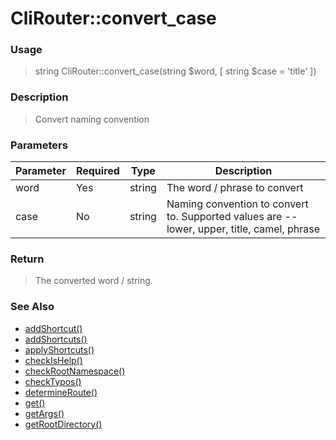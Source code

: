 
# CliRouter::convert_case 

### Usage

> string CliRouter::convert_case(string $word, [ string $case = 'title' ])

### Description

> Convert naming convention

### Parameters

Parameter | Required | Type | Description
------------- |------------- |------------- |------------- 
word | Yes | string | The word / phrase to convert
case | No | string | Naming convention to convert to.  Supported values are -- lower, upper, title, camel, phrase

### Return
> The converted word / string.
### See Also

* [addShortcut()](addshortcut.md)
* [addShortcuts()](addshortcuts.md)
* [applyShortcuts()](applyshortcuts.md)
* [checkIsHelp()](checkishelp.md)
* [checkRootNamespace()](checkrootnamespace.md)
* [checkTypos()](checktypos.md)
* [determineRoute()](determineroute.md)
* [get()](get.md)
* [getArgs()](getargs.md)
* [getRootDirectory()](getrootdirectory.md)


